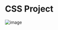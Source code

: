 # CSS Project
![image](https://github.com/NORH123/CSS_Course/assets/79007182/d793e1b8-277d-4b1d-b3cd-52cb737fb68b)
